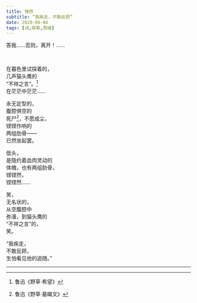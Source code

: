 ```yaml
---
title: 悚然
subtitle: “我疾走，不敢反顾”
date: 2020-06-06
tags: [诗,探索,思绪]
---
```

答我……否则，离开！……

<!--more-->
<br>

在暮色里试探着的，<br>
几声猫头鹰的<br>
“不祥之言”。[^1]<br>
在茫茫中茫茫……<br>

永无定型的，<br>
腹腔俱空的<br>
死尸[^2]，不愿成尘，<br>
铿铿作响的<br>
两组肋骨——<br>
已然坐起罢。<br>

低头，<br>
是隐约着血肉灵动的<br>
体魄，也有两组肋骨，<br>
铿铿然，<br>
铿铿然……<br>

笑，<br>
无名状的，<br>
从空腹腔中<br>
弥漫，到猫头鹰的<br>
“不祥之言”的，<br>
笑。<br>

“我疾走，<br>
不敢反顾，<br>
生怕看见他的追随。”<br>

---
[^1]:鲁迅《野草·希望》
[^2]:鲁迅《野草·墓碣文》
